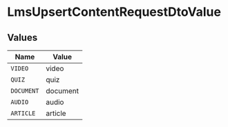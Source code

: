# LmsUpsertContentRequestDtoValue


## Values

| Name       | Value      |
| ---------- | ---------- |
| `VIDEO`    | video      |
| `QUIZ`     | quiz       |
| `DOCUMENT` | document   |
| `AUDIO`    | audio      |
| `ARTICLE`  | article    |